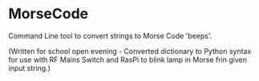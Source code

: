 # MorseCode
Command Line tool to convert strings to Morse Code 'beeps'.

(Written for school open evening - Converted dictionary to Python syntax for use with RF Mains Switch and RasPi to blink lamp in Morse
frin given input string.) 
